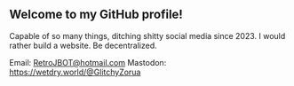 ## Welcome to my GitHub profile!

Capable of so many things, 
ditching shitty social media since 2023. 
I would rather build a website.
Be decentralized. 


Email: RetroJBOT@hotmail.com
Mastodon: https://wetdry.world/@GlitchyZorua


<!--
**GlitchyZorua/GlitchyZorua** is a ✨ _special_ ✨ repository because its `README.md` (this file) appears on your GitHub profile.

Here are some ideas to get you started:

- 🔭 I’m currently working on ...
- 🌱 I’m currently learning ...
- 👯 I’m looking to collaborate on ...
- 🤔 I’m looking for help with ...
- 💬 Ask me about ...
- 📫 How to reach me: ...
- 😄 Pronouns: ...
- ⚡ Fun fact: ...
-->
